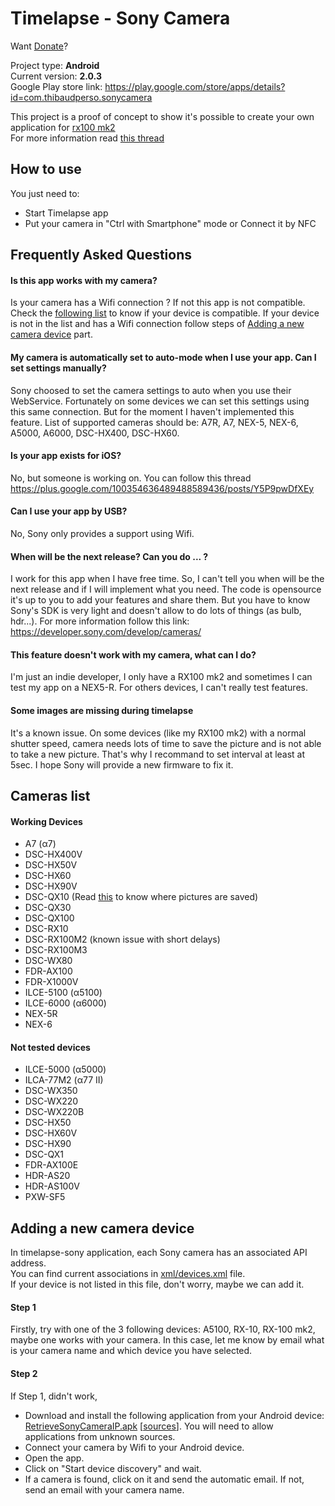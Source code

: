 Timelapse - Sony Camera
===================

Want [Donate](https://www.paypal.com/cgi-bin/webscr?cmd=_donations&business=LFFFQZD9UNKRC&lc=FR&item_name=Thibaud%20Michel&item_number=1&currency_code=EUR&bn=PP-DonationsBF%3abtn_donate_LG%2egif%3aNonHosted)?  

Project type: **Android**  
Current version: **2.0.3**  
Google Play store link: https://play.google.com/store/apps/details?id=com.thibaudperso.sonycamera  


This project is a proof of concept to show it's possible to create your own application for [rx100 mk2](http://www.sony.co.uk/product/dsc-r-series/dsc-rx100m2)  
For more information read [this thread](https://camera.developer.sony.com/common/forum/en/viewtopic.php?f=21&t=121&start=10#p361)

How to use
----------

You just need to:
* Start Timelapse app
* Put your camera in "Ctrl with Smartphone" mode or Connect it by NFC


Frequently Asked Questions
----------

#### Is this app works with my camera?
Is your camera has a Wifi connection ? If not this app is not compatible.
Check the [following list](https://github.com/ThibaudM/timelapse-sony#cameras-list) to know if your device is compatible. If your device is not in the list and has a Wifi connection follow steps of [Adding a new camera device](https://github.com/ThibaudM/timelapse-sony#adding-a-new-camera-device) part.

#### My camera is automatically set to auto-mode when I use your app. Can I set settings manually?
Sony choosed to set the camera settings to auto when you use their WebService. Fortunately on some devices we can set this settings using this same connection. But for the moment I haven't implemented this feature. List of supported cameras should be: A7R, A7, NEX-5, NEX-6, A5000, A6000, DSC-HX400, DSC-HX60.

#### Is your app exists for iOS?
No, but someone is working on. You can follow this thread https://plus.google.com/100354636489488589436/posts/Y5P9pwDfXEy

#### Can I use your app by USB?
No, Sony only provides a support using Wifi.

#### When will be the next release? Can you do ... ?
I work for this app when I have free time. So, I can't tell you when will be the next release and if I will implement what you need. The code is opensource it's up to you to add your features and share them. But you have to know Sony's SDK is very light and doesn't allow to do lots of things (as bulb, hdr...). For more information follow this link: https://developer.sony.com/develop/cameras/

#### This feature doesn't work with my camera, what can I do?
I'm just an indie developer, I only have a RX100 mk2 and sometimes I can test my app on a NEX5-R. For others devices, I can't really test features.

#### Some images are missing during timelapse
It's a known issue. On some devices (like my RX100 mk2) with a normal shutter speed, camera needs lots of time to save the picture and is not able to take a new picture. That's why I recommand to set interval at least at 5sec. I hope Sony will provide a new firmware to fix it.


Cameras list
------------

#### Working Devices

* A7 (α7)
* DSC-HX400V
* DSC-HX50V
* DSC-HX60
* DSC-HX90V
* DSC-QX10 (Read [this](https://us.en.kb.sony.com/app/answers/detail/a_id/43716/c/65,66/p/40096,90706,90707/) to know where pictures are saved)
* DSC-QX30
* DSC-QX100
* DSC-RX10
* DSC-RX100M2 (known issue with short delays)
* DSC-RX100M3
* DSC-WX80
* FDR-AX100
* FDR-X1000V
* ILCE-5100 (α5100)
* ILCE-6000 (α6000)
* NEX-5R
* NEX-6


#### Not tested devices
* ILCE-5000 (α5000)
* ILCA-77M2 (α77 II)
* DSC-WX350
* DSC-WX220
* DSC-WX220B
* DSC-HX50
* DSC-HX60V
* DSC-HX90
* DSC-QX1
* FDR-AX100E
* HDR-AS20
* HDR-AS100V
* PXW-SF5


Adding a new camera device
--------------------------

In timelapse-sony application, each Sony camera has an associated API address.  
You can find current associations in [xml/devices.xml](https://github.com/ThibaudM/timelapse-sony/blob/master/app/src/main/res/xml/devices.xml) file.  
If your device is not listed in this file, don't worry, maybe we can add it.

#### Step 1
Firstly, try with one of the 3 following devices: A5100, RX-10, RX-100 mk2, maybe one works with your camera. In this case, let me know by email what is your camera name and which device you have selected.

#### Step 2
If Step 1, didn't work, 
* Download and install the following application from your Android device: [RetrieveSonyCameraIP.apk](http://thibaud-michel.com/timelapse/RetrieveSonyCameraIP.apk) [[sources](http://thibaud-michel.com/timelapse/RetrieveSonyCameraIP-src.zip)]. You will need to allow applications from unknown sources.
* Connect your camera by Wifi to your Android device.
* Open the app.
* Click on "Start device discovery" and wait.
* If a camera is found, click on it and send the automatic email. If not, send an email with your camera name.
